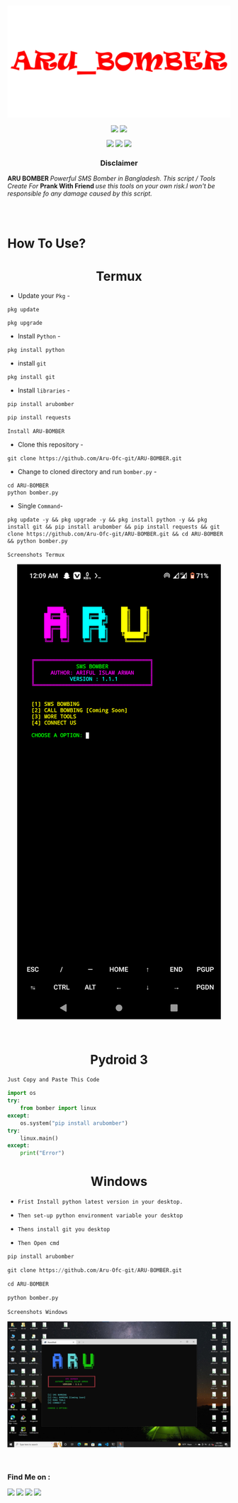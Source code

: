 <!-- ARU_BOMBER_PRO -->

<p align="center">
  <img src=".img/logo.png" alt="ARU BOMBER">
</p>

<p align="center">
  <img src="https://img.shields.io/badge/Version-0.0.1-tomato?style=for-the-badge">
  <img src="https://img.shields.io/github/license/Aru-Ofc-git/ARU-BOMBER?style=for-the-badge">
</p>

<p align="center">
  <img src="https://img.shields.io/badge/Author-ARU-green?style=flat-square">
  <img src="https://img.shields.io/badge/Open%20Source-Yes-green?style=flat-square">
  <img src="https://img.shields.io/badge/Written%20In-Python-green?style=flat-square">
</p>





<h3><p align="center">Disclaimer</p></h3>
<p><b>ARU BOMBER </b><i> Powerful SMS Bomber in Bangladesh. This script / Tools Create For </i><b>Prank With Friend </b> <i>use this tools on your own risk.I won't be responsible fo any damage
     caused by this script. </i> 
</p>
<br>
<br>



# How To Use?
<div align='center'><h1>Termux</h1></div>


- Update your `Pkg` -

```
pkg update 
```
```
pkg upgrade 
```


- Install `Python` -

```
pkg install python 
```
- install `git`
```
pkg install git 
```

- Install `libraries` -
```
pip install arubomber
```
```
pip install requests
```


``Install ARU-BOMBER``

- Clone this repository -
```
git clone https://github.com/Aru-Ofc-git/ARU-BOMBER.git
```

- Change to cloned directory and run `bomber.py` -
```
cd ARU-BOMBER
python bomber.py
```
- Single `Command`-
```
pkg update -y && pkg upgrade -y && pkg install python -y && pkg install git && pip install arubomber && pip install requests && git clone https://github.com/Aru-Ofc-git/ARU-BOMBER.git && cd ARU-BOMBER && python bomber.py
```

``Screenshots Termux``
<p align="center">
    <img src=".img/screenshot.png">
</p>
<br>


<div align='center'><h1>Pydroid 3</h1></div>

``Just Copy and Paste This Code``

```python
import os
try:
	from bomber import linux
except:
	os.system("pip install arubomber")
try:
	linux.main()
except:
	print("Error")
```

<div align='center'><h1>Windows</h1></div>

- ``Frist Install python latest version in your desktop.``

- ``Then set-up python environment variable your desktop ``

- ``Thens install git you desktop``

- ``Then Open cmd``

```python
pip install arubomber
```

```python
git clone https://github.com/Aru-Ofc-git/ARU-BOMBER.git
```
```python
cd ARU-BOMBER
```
```python
python bomber.py
```
``Screenshots Windows``
<p align="center">
    <img src=".img/Screenshoot_Win.png">
</p>
<br>





### Find Me on :
<p align="left">
  <a href="https://github.com/Aru-Ofc-Git" target="_blank"><img src="https://img.shields.io/badge/Github-It'z--ARU-green?style=for-the-badge&logo=github"></a>
  <a href="https://www.facebook.com/Aru.Ofc" target="_blank"><img src="https://img.shields.io/badge/Facebook-Aru--আরু-red?style=for-the-badge&logo=facebook"></a>
  <a href="https://m.me/1R13A14" target="_blank"><img src="https://img.shields.io/badge/Chat-Messenger-blue?style=for-the-badge&logo=messenger"></a>
 <a href="https://youtube.com/c/ARULyrics1" target="_blank"><img src="https://img.shields.io/badge/YouTube-Aru Lyrics-tomato?style=for-the-badge&logo=youtube"></a>
</p>

